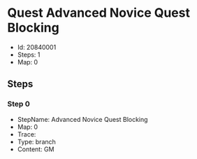 # Quest Advanced Novice Quest Blocking

- Id: 20840001
- Steps: 1
- Map: 0

## Steps

### Step 0
- StepName:  Advanced Novice Quest Blocking
- Map:  0
- Trace:  
- Type:  branch
- Content:  GM



